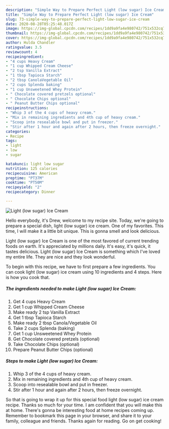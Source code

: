 ```yaml
---
description: "Simple Way to Prepare Perfect Light (low sugar) Ice Cream"
title: "Simple Way to Prepare Perfect Light (low sugar) Ice Cream"
slug: 73-simple-way-to-prepare-perfect-light-low-sugar-ice-cream
date: 2020-08-28T05:25:48.017Z
image: https://img-global.cpcdn.com/recipes/1dd9a9fa4e980742/751x532cq70/light-low-sugar-ice-cream-recipe-main-photo.jpg
thumbnail: https://img-global.cpcdn.com/recipes/1dd9a9fa4e980742/751x532cq70/light-low-sugar-ice-cream-recipe-main-photo.jpg
cover: https://img-global.cpcdn.com/recipes/1dd9a9fa4e980742/751x532cq70/light-low-sugar-ice-cream-recipe-main-photo.jpg
author: Hulda Chandler
ratingvalue: 3.5
reviewcount: 4
recipeingredient:
- "4 cups Heavy Cream"
- "1 cup Whipped Cream Cheese"
- "2 tsp Vanilla Extract"
- "1 tbsp Tapioca Starch"
- "2 tbsp CanolaVegetable Oil"
- "2 cups Splenda baking"
- "1 cup Unsweetened Whey Protein"
- " Chocolate covered pretzels optional"
- " Chocolate Chips optional"
- " Peanut Butter Chips optional"
recipeinstructions:
- "Whip 3 of the 4 cups of heavy cream."
- "Mix in remaining ingredients and 4th cup of heavy cream."
- "Scoop into resealable bowl and put in freezer."
- "Stir after 1 hour and again after 2 hours, then freeze overnight."
categories:
- Recipe
tags:
- light
- low
- sugar

katakunci: light low sugar 
nutrition: 125 calories
recipecuisine: American
preptime: "PT37M"
cooktime: "PT50M"
recipeyield: "2"
recipecategory: Dinner

---
```



![Light (low sugar) Ice Cream](https://img-global.cpcdn.com/recipes/1dd9a9fa4e980742/751x532cq70/light-low-sugar-ice-cream-recipe-main-photo.jpg)

Hello everybody, it's Drew, welcome to my recipe site. Today, we're going to prepare a special dish, light (low sugar) ice cream. One of my favorites. This time, I will make it a little bit unique. This is gonna smell and look delicious.

Light (low sugar) Ice Cream is one of the most favored of current trending foods on earth. It's appreciated by millions daily. It's easy, it's quick, it tastes delicious. Light (low sugar) Ice Cream is something which I've loved my entire life. They are nice and they look wonderful.




To begin with this recipe, we have to first prepare a few ingredients. You can cook light (low sugar) ice cream using 10 ingredients and 4 steps. Here is how you cook that.

##### The ingredients needed to make Light (low sugar) Ice Cream:

1. Get 4 cups Heavy Cream
1. Get 1 cup Whipped Cream Cheese
1. Make ready 2 tsp Vanilla Extract
1. Get 1 tbsp Tapioca Starch
1. Make ready 2 tbsp Canola/Vegetable Oil
1. Take 2 cups Splenda (baking)
1. Get 1 cup Unsweetened Whey Protein
1. Get  Chocolate covered pretzels (optional)
1. Take  Chocolate Chips (optional)
1. Prepare  Peanut Butter Chips (optional)




##### Steps to make Light (low sugar) Ice Cream:

1. Whip 3 of the 4 cups of heavy cream.
1. Mix in remaining ingredients and 4th cup of heavy cream.
1. Scoop into resealable bowl and put in freezer.
1. Stir after 1 hour and again after 2 hours, then freeze overnight.




So that is going to wrap it up for this special food light (low sugar) ice cream recipe. Thanks so much for your time. I am confident that you will make this at home. There's gonna be interesting food at home recipes coming up. Remember to bookmark this page in your browser, and share it to your family, colleague and friends. Thanks again for reading. Go on get cooking!

